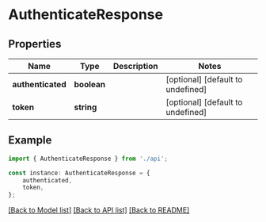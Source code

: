 # AuthenticateResponse


## Properties

Name | Type | Description | Notes
------------ | ------------- | ------------- | -------------
**authenticated** | **boolean** |  | [optional] [default to undefined]
**token** | **string** |  | [optional] [default to undefined]

## Example

```typescript
import { AuthenticateResponse } from './api';

const instance: AuthenticateResponse = {
    authenticated,
    token,
};
```

[[Back to Model list]](../README.md#documentation-for-models) [[Back to API list]](../README.md#documentation-for-api-endpoints) [[Back to README]](../README.md)
